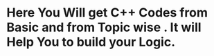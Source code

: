 # Here You Will get C++ Codes from Basic and from Topic wise . It will Help You to build your Logic.
